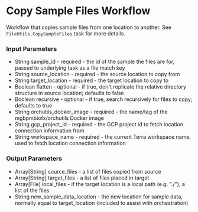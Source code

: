 # Copy Sample Files Workflow
Workflow that copies sample files from one location to another.  See `FileUtils.CopySampleFiles`
task for more details.

### Input Parameters
* String sample_id - required - the id of the sample the files are for, passed to underlying task as a file match key
* String source_location - required - the source location to copy from
* String target_location - required - the target location to copy to
* Boolean flatten - optional - if true, don't replicate the relative directory structure in source location; defaults to false
* Boolean recursive - optional - if true, search recursively for files to copy; defaults to true
* String orchutils_docker_image - required - the name/tag of the mgbpmbiofx/orchutils Docker image
* String gcp_project_id - required - the GCP project id to fetch location connection information from
* String workspace_name - required - the current Terra workspace name, used to fetch location connection information

### Output Parameters
* Array[String] source_files - a list of files copied from source
* Array[String] target_files - a list of files placed in target
* Array[File] local_files - if the target location is a local path (e.g. "./"), a list of the files
* String new_sample_data_location - the new location for sample data, normally equal to target_location (included to assist with orchestration)

